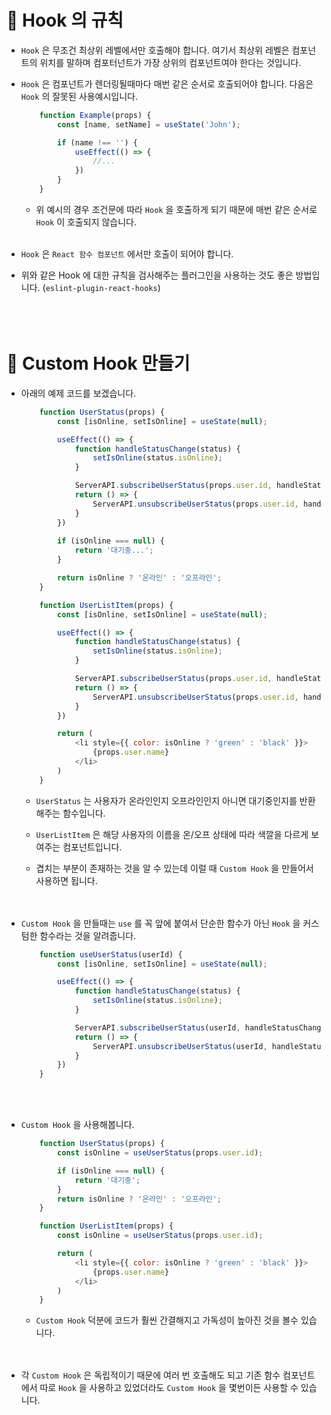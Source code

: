 # 🔔 Hook 의 규칙

- `Hook` 은 무조건 최상위 레벨에서만 호출해야 합니다. 여기서 최상위 레벨은 컴포넌트의 위치를 말하며 컴포터넌트가 가장 상위의 컴포넌트여야 한다는 것입니다. 

- `Hook` 은 컴포넌트가 렌더링될때마다 매번 같은 순서로 호출되어야 합니다. 다음은 `Hook` 의 잘못된 사용예시입니다.
    ```js
        function Example(props) {
            const [name, setName] = useState('John');

            if (name !== '') {
                useEffect(() => {
                    //...
                })
            }
        }
    ```
    - 위 예시의 경우 조건문에 따라 `Hook` 을 호출하게 되기 때문에 매번 같은 순서로 `Hook` 이 호출되지 않습니다. <br/><br/>

- `Hook` 은 `React 함수 컴포넌트` 에서만 호출이 되어야 합니다.

- 위와 같은 Hook 에 대한 규칙을 검사해주는 플러그인을 사용하는 것도 좋은 방법입니다. (`eslint-plugin-react-hooks`) <br/><br/><br/><br/>


# 🔔 Custom Hook 만들기 

- 아래의 예제 코드를 보겠습니다.
    ```js
        function UserStatus(props) {
            const [isOnline, setIsOnline] = useState(null);

            useEffect(() => {
                function handleStatusChange(status) {
                    setIsOnline(status.isOnline);
                }

                ServerAPI.subscribeUserStatus(props.user.id, handleStatusChange);
                return () => {
                    ServerAPI.unsubscribeUserStatus(props.user.id, handleStatusChange);
                }
            })
            
            if (isOnline === null) {
                return '대기중...';
            }

            return isOnline ? '온라인' : '오프라인';
        }
    ```
    ```js
        function UserListItem(props) {
            const [isOnline, setIsOnline] = useState(null);

            useEffect(() => {
                function handleStatusChange(status) {
                    setIsOnline(status.isOnline);
                }

                ServerAPI.subscribeUserStatus(props.user.id, handleStatusChange);
                return () => {
                    ServerAPI.unsubscribeUserStatus(props.user.id, handleStatusChange);
                }
            })

            return (
                <li style={{ color: isOnline ? 'green' : 'black' }}>
                    {props.user.name}
                </li>
            )
        }
    ```
    - `UserStatus` 는 사용자가 온라인인지 오프라인인지 아니면 대기중인지를 반환해주는 함수입니다.
    
    - `UserListItem` 은 해당 사용자의 이름을 온/오프 상태에 따라 색깔을 다르게 보여주는 컴포넌트입니다. 

    - 겹치는 부분이 존재하는 것을 알 수 있는데 이럴 때 `Custom Hook` 을 만들어서 사용하면 됩니다. <br/><br/><br/>

- `Custom Hook` 을 만들때는 `use` 를 꼭 앞에 붙여서 단순한 함수가 아닌 `Hook` 을 커스텀한 함수라는 것을 알려줍니다.
    ```js
        function useUserStatus(userId) {
            const [isOnline, setIsOnline] = useState(null);

            useEffect(() => {
                function handleStatusChange(status) {
                    setIsOnline(status.isOnline);
                }

                ServerAPI.subscribeUserStatus(userId, handleStatusChange);
                return () => {
                    ServerAPI.unsubscribeUserStatus(userId, handleStatusChange);
                }
            })
        } 
    ``` 
    <br/><br/>


- `Custom Hook` 을 사용해봅니다.
    ```js
        function UserStatus(props) {
            const isOnline = useUserStatus(props.user.id);

            if (isOnline === null) {
                return '대기중';
            }
            return isOnline ? '온라인' : '오프라인';
        }

        function UserListItem(props) {
            const isOnline = useUserStatus(props.user.id);

            return (
                <li style={{ color: isOnline ? 'green' : 'black' }}>
                    {props.user.name}
                </li>
            )
        }
    ```
    - `Custom Hook` 덕분에 코드가 훨씬 간결해지고 가독성이 높아진 것을 볼수 있습니다. <br/><br/><br/>

    
- 각 `Custom Hook` 은 독립적이기 때문에 여러 번 호출해도 되고 기존 함수 컴포넌트에서 따로 `Hook` 을 사용하고 있었더라도 `Custom Hook` 을 몇번이든 사용할 수 있습니다. 